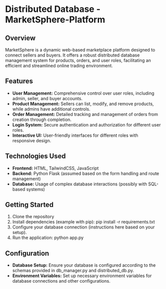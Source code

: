 # Distributed Database - MarketSphere-Platform

## Overview
MarketSphere is a dynamic web-based marketplace platform designed to connect sellers and buyers. It offers a robust distributed database management system for products, orders, and user roles, facilitating an efficient and streamlined online trading environment.

## Features
- **User Management:** Comprehensive control over user roles, including admin, seller, and buyer accounts.
- **Product Management:** Sellers can list, modify, and remove products, while admins have additional controls.
- **Order Management:** Detailed tracking and management of orders from creation through completion.
- **Login System:** Secure authentication and authorization for different user roles.
- **Interactive UI:** User-friendly interfaces for different roles with responsive design.

## Technologies Used
- **Frontend:** HTML, TailwindCSS, JavaScript
- **Backend:** Python Flask (assumed based on the form handling and route management)
- **Database:** Usage of complex database interactions (possibly with SQL-based systems)

## Getting Started
1. Clone the repository
2. Install dependencies (example with pip):
   pip install -r requirements.txt
4. Configure your database connection (instructions here based on your setup).
5. Run the application:
   python app.py

## Configuration
- **Database Setup:** Ensure your database is configured according to the schemas provided in db_manager.py and distributed_db.py.
- **Environment Variables:** Set up necessary environment variables for database connections and other configurations.


